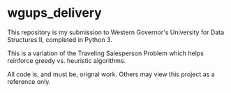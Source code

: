# wgups_delivery
This repository is my submission to Western Governor's University for Data Structures II, completed in Python 3. 

This is a variation of the Traveling Salesperson Problem which helps reinforce greedy vs. heuristic algorithms.

All code is, and must be, orignal work. Others may view this project as a reference only.
